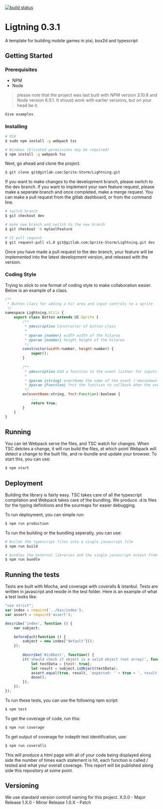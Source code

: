 [![build status](https://gitlab.com/Sprite-Storm/lightning/badges/dev/build.svg)](https://gitlab.com/Sprite-Storm/lightning/commits/dev)


# Ligtning 0.3.1

A template for building mobile games in pixi, box2d and typescript

## Getting Started

### Prerequisites

- NPM
- Node
> please note that the project was last built with NPM version 3.10.8 and Node version 6.9.1. It should work with earlier versions, but on your head be it.

```
Give examples
```

### Installing

```sh
# OSX
$ sudo npm install -g webpack tsc

# Windows (Elivated permissions may be required)
$ npm install -g webpack tsc
```

Next, go ahead and clone the project.

```sh
$ git clone git@gitlab.com:Sprite-Storm/Lightning.git
```

If you want to make changes to the development branch, please switch to the dev branch. If you want to implement your own feature request, please make a seperate branch and once completed, make a merge request. You can make a pull request from the gitlab dashboard, or from the command line.

```sh
# switch branch
$ git checkout dev

# make new branch and switch to the new branch
$ git checkout -b myCoolFeature

# CI pull request
$ git request-pull v1.0 git@gitlab.com:Sprite-Storm/Lightning.git dev
```
Once you have made a pull request to the dev branch, your feature will be implemented into the latest development version, and released with the version.

### Coding Style
Trying to stick to one format of coding style to make collaboration easier. Below is an example of a class.

```js 
/**
 * Button class for adding a hit area and input controls to a sprite
 */
namespace Lightning.Utils {
    export class Button extends UI.Sprite {
        /**
         * @description Constructor of button class
         * 
         * @param {number} width width of the hitarea
         * @param {number} height height of the hitarea
         */
        constructor(width:number, height:number) {
            super();
        }
        
        /**
         * @description Add a function to the event listner for inputs
         * 
         * @param {string} eventName the name of the event ('mousedown', 'touchend'...)
         * @param {Function} fnct the function to callback when the event is emitted
         */
        on(eventName:string, fnct:Function):boolean {
            ...
            return true;
        }
    }
}
```

## Running
You can let Webpack serve the files, and TSC watch for changes. When TSC detctes a change, it will run build the files, at which point Webpack will detect a change to the built file, and re-bundle and update your browser. To start this, you can use:
```sh
$ npm start
```

## Deployment

Building the library is fairly easy. TSC takes care of all the typescript compilation and Webpack takes care of the bundling. We produce .d.ts files for the typing definitions and the sourmaps for easier debugging. 

To run deployment, you can simple run:

```sh
$ npm run production
```

To run the building or the bundling seperatly, you can use:

```sh
# builds the typescript files into a single javascript file
$ npm run build

# bundles the external libraries and the single javascript output from TSC
$ npm run bundle
```


## Running the tests

Tests are built with Mocha, and coverage with coveralls & istanbul. Tests are written in javascript and reside in the test folder. Here is an example of what a test looks like.
```js
"use strict";
var index = require('../bin/index');
var assert = require('assert');

describe('index', function () {
    var subject;

    beforeEach(function () {
        subject = new index["default"]();
    });
    
        describe('#isObect', function() {
        it('should check if object is a valid object (not array)', function(done) {
            let testData = {test: true};
            let result = subject.isObject(testData);
            assert.equal(true, result, 'expected: ' + true + ', result: ' + result);
            done();
        });
    });
});

```

To run these tests, you can use the following npm script:
```sh
$ npm test
``` 

To get the coverage of code, run this:
```sh
$ npm run coverage
``` 

To get output of coverage for indepth test identification, use:
```sh
$ npm run coveralls
``` 
This will produce a html page with all of your code being displayed along side the number of times each statement is hit, each function is called / tested and what your overall coverage. This report will be published along side this repository at some point.

## Versioning

We use standard version controll naming for this project.
X.0.0 - Major Release
1.X.0 - Minor Release
1.0.X - Patch
